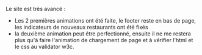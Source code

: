 Le site est très avancé : </br>
- Les 2 premières animations ont été faite, le footer reste en bas de page, les indicateurs de nouveaux restaurants ont été fixés</br>
- la deuxième animation peut être perfectionné, ensuite il ne me restera plus qu'à faire l'animation de chargement de page et à vérifier l'html et le css au validator w3c.
